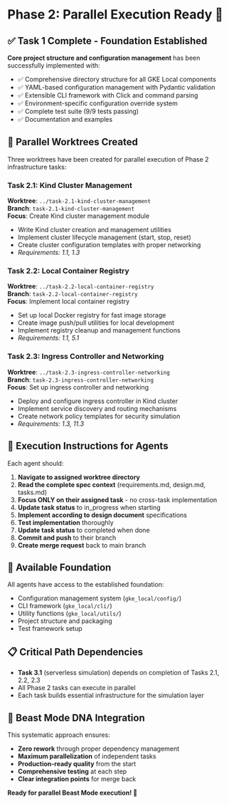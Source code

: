 # Phase 2: Parallel Execution Ready 🚀

## ✅ Task 1 Complete - Foundation Established

**Core project structure and configuration management** has been successfully implemented with:

- ✅ Comprehensive directory structure for all GKE Local components
- ✅ YAML-based configuration management with Pydantic validation  
- ✅ Extensible CLI framework with Click and command parsing
- ✅ Environment-specific configuration override system
- ✅ Complete test suite (9/9 tests passing)
- ✅ Documentation and examples

## 🔀 Parallel Worktrees Created

Three worktrees have been created for parallel execution of Phase 2 infrastructure tasks:

### Task 2.1: Kind Cluster Management
**Worktree**: `../task-2.1-kind-cluster-management`  
**Branch**: `task-2.1-kind-cluster-management`  
**Focus**: Create Kind cluster management module
- Write Kind cluster creation and management utilities
- Implement cluster lifecycle management (start, stop, reset)
- Create cluster configuration templates with proper networking
- _Requirements: 1.1, 1.3_

### Task 2.2: Local Container Registry  
**Worktree**: `../task-2.2-local-container-registry`  
**Branch**: `task-2.2-local-container-registry`  
**Focus**: Implement local container registry
- Set up local Docker registry for fast image storage
- Create image push/pull utilities for local development
- Implement registry cleanup and management functions
- _Requirements: 1.1, 5.1_

### Task 2.3: Ingress Controller and Networking
**Worktree**: `../task-2.3-ingress-controller-networking`  
**Branch**: `task-2.3-ingress-controller-networking`  
**Focus**: Set up ingress controller and networking
- Deploy and configure ingress controller in Kind cluster
- Implement service discovery and routing mechanisms
- Create network policy templates for security simulation
- _Requirements: 1.3, 11.3_

## 🎯 Execution Instructions for Agents

Each agent should:

1. **Navigate to assigned worktree directory**
2. **Read the complete spec context** (requirements.md, design.md, tasks.md)
3. **Focus ONLY on their assigned task** - no cross-task implementation
4. **Update task status** to in_progress when starting
5. **Implement according to design document** specifications
6. **Test implementation** thoroughly
7. **Update task status** to completed when done
8. **Commit and push** to their branch
9. **Create merge request** back to main branch

## 🔧 Available Foundation

All agents have access to the established foundation:
- Configuration management system (`gke_local/config/`)
- CLI framework (`gke_local/cli/`)
- Utility functions (`gke_local/utils/`)
- Project structure and packaging
- Test framework setup

## 📋 Critical Path Dependencies

- **Task 3.1** (serverless simulation) depends on completion of Tasks 2.1, 2.2, 2.3
- All Phase 2 tasks can execute in parallel
- Each task builds essential infrastructure for the simulation layer

## 🚀 Beast Mode DNA Integration

This systematic approach ensures:
- **Zero rework** through proper dependency management
- **Maximum parallelization** of independent tasks
- **Production-ready quality** from the start
- **Comprehensive testing** at each step
- **Clear integration points** for merge back

**Ready for parallel Beast Mode execution! 🧬**